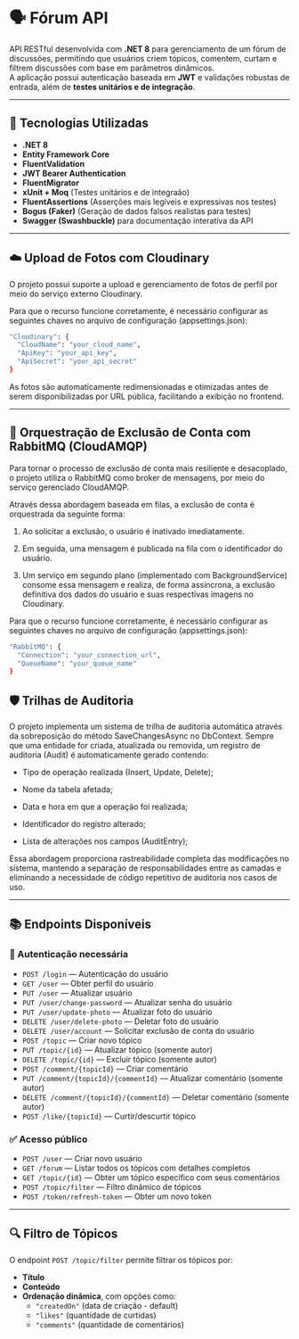 # 🗣️ Fórum API

API RESTful desenvolvida com **.NET 8** para gerenciamento de um fórum de discussões, permitindo que usuários criem tópicos, comentem, curtam e filtrem discussões com base em parâmetros dinâmicos.  
A aplicação possui autenticação baseada em **JWT** e validações robustas de entrada, além de **testes unitários e de integração**.

---

##  🚀 Tecnologias Utilizadas

- **.NET 8**
- **Entity Framework Core**
- **FluentValidation**
- **JWT Bearer Authentication**
- **FluentMigrator**
- **xUnit + Moq** (Testes unitários e de integraão)
- **FluentAssertions** (Asserções mais legíveis e expressivas nos testes)
- **Bogus (Faker)** (Geração de dados falsos realistas para testes)
- **Swagger (Swashbuckle)** para documentação interativa da API

---

## ☁️ Upload de Fotos com Cloudinary

O projeto possui suporte a upload e gerenciamento de fotos de perfil por meio do serviço externo Cloudinary.

Para que o recurso funcione corretamente, é necessário configurar as seguintes chaves no arquivo de configuração (appsettings.json):

``` bash
"Cloudinary": {
  "CloudName": "your_cloud_name",
  "ApiKey": "your_api_key",
  "ApiSecret": "your_api_secret"
}
```

As fotos são automaticamente redimensionadas e otimizadas antes de serem disponibilizadas por URL pública, facilitando a exibição no frontend.

---

## 📩 Orquestração de Exclusão de Conta com RabbitMQ (CloudAMQP)

Para tornar o processo de exclusão de conta mais resiliente e desacoplado, o projeto utiliza o RabbitMQ como broker de mensagens, por meio do serviço gerenciado CloudAMQP.

Através dessa abordagem baseada em filas, a exclusão de conta é orquestrada da seguinte forma:

1. Ao solicitar a exclusão, o usuário é inativado imediatamente.

2. Em seguida, uma mensagem é publicada na fila com o identificador do usuário.

3. Um serviço em segundo plano (implementado com BackgroundService) consome essa mensagem e realiza, de forma assíncrona, a exclusão definitiva dos dados do usuário e suas respectivas imagens no Cloudinary.

Para que o recurso funcione corretamente, é necessário configurar as seguintes chaves no arquivo de configuração (appsettings.json):

``` bash
"RabbitMQ": {
  "Connection": "your_connection_url",
  "QueueName": "your_queue_name"
}
```

## 🛡️ Trilhas de Auditoria

O projeto implementa um sistema de trilha de auditoria automática através da sobreposição do método SaveChangesAsync no DbContext.
Sempre que uma entidade for criada, atualizada ou removida, um registro de auditoria (Audit) é automaticamente gerado contendo:

- Tipo de operação realizada (Insert, Update, Delete);

- Nome da tabela afetada;

- Data e hora em que a operação foi realizada;

- Identificador do registro alterado;

- Lista de alterações nos campos (AuditEntry);

Essa abordagem proporciona rastreabilidade completa das modificações no sistema, mantendo a separação de responsabilidades entre as camadas e eliminando a necessidade de código repetitivo de auditoria nos casos de uso.

---

## 📚 Endpoints Disponíveis

### 🔐 Autenticação necessária

- `POST /login` — Autenticação do usuário
- `GET /user` — Obter perfil do usuário
- `PUT /user` — Atualizar usuário
- `PUT /user/change-password` — Atualizar senha do usuário
- `PUT /user/update-photo` — Atualizar foto do usuário
- `DELETE /user/delete-photo` — Deletar foto do usuário
- `DELETE /user/account` — Solicitar exclusão de conta do usuário
- `POST /topic` — Criar novo tópico
- `PUT /topic/{id}` — Atualizar tópico (somente autor)
- `DELETE /topic/{id}` — Excluir tópico (somente autor)
- `POST /comment/{topicId}` — Criar comentário
- `PUT /comment/{topicId}/{commentId}` — Atualizar comentário (somente autor)
- `DELETE /comment/{topicId}/{commentId}` — Deletar comentário (somente autor)
- `POST /like/{topicId}` — Curtir/descurtir tópico

### ✅ Acesso público

- `POST /user` — Criar novo usuário
- `GET /forum` — Listar todos os tópicos com detalhes completos
- `GET /topic/{id}` — Obter um tópico específico com seus comentários
- `POST /topic/filter` — Filtro dinâmico de tópicos
- `POST /token/refresh-token` — Obter um novo token

---

## 🔍 Filtro de Tópicos

O endpoint `POST /topic/filter` permite filtrar os tópicos por:

- **Título**
- **Conteúdo**
- **Ordenação dinâmica**, com opções como:
  - `"createdOn"` (data de criação - default)
  - `"likes"` (quantidade de curtidas)
  - `"comments"` (quantidade de comentários)
